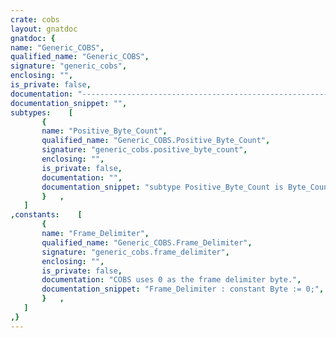 ```yaml
---
crate: cobs
layout: gnatdoc
gnatdoc: {
name: "Generic_COBS",
qualified_name: "Generic_COBS",
signature: "generic_cobs",
enclosing: "",
is_private: false,
documentation: "-----------------------------------------------------------------------------\n  Copyright (c) 2020 Daniel King\n\n  Permission is hereby granted, free of charge, to any person obtaining a\n  copy of this software and associated documentation files (the \"Software\"),\n  to deal in the Software without restriction, including without limitation\n  the rights to use, copy, modify, merge, publish, distribute, sublicense,\n  and/or sell copies of the Software, and to permit persons to whom the\n  Software is furnished to do so, subject to the following conditions:\n\n  The above copyright notice and this permission notice shall be included in\n  all copies or substantial portions of the Software.\n\n  THE SOFTWARE IS PROVIDED \"AS IS\", WITHOUT WARRANTY OF ANY KIND, EXPRESS OR\n  IMPLIED, INCLUDING BUT NOT LIMITED TO THE WARRANTIES OF MERCHANTABILITY,\n  FITNESS FOR A PARTICULAR PURPOSE AND NONINFRINGEMENT. IN NO EVENT SHALL THE\n  AUTHORS OR COPYRIGHT HOLDERS BE LIABLE FOR ANY CLAIM, DAMAGES OR OTHER\n  LIABILITY, WHETHER IN AN ACTION OF CONTRACT, TORT OR OTHERWISE, ARISING\n  FROM, OUT OF OR IN CONNECTION WITH THE SOFTWARE OR THE USE OR OTHER\n  DEALINGS IN THE SOFTWARE.\n-----------------------------------------------------------------------------\n\n@formal Byte\n@formal Index\n@formal Byte_Count\n@formal Byte_Array",
documentation_snippet: "",
subtypes:    [
       {
       name: "Positive_Byte_Count",
       qualified_name: "Generic_COBS.Positive_Byte_Count",
       signature: "generic_cobs.positive_byte_count",
       enclosing: "",
       is_private: false,
       documentation: "",
       documentation_snippet: "subtype Positive_Byte_Count is Byte_Count range 1 .. Byte_Count'Last;",
       }   ,
   ]
,constants:    [
       {
       name: "Frame_Delimiter",
       qualified_name: "Generic_COBS.Frame_Delimiter",
       signature: "generic_cobs.frame_delimiter",
       enclosing: "",
       is_private: false,
       documentation: "COBS uses 0 as the frame delimiter byte.",
       documentation_snippet: "Frame_Delimiter : constant Byte := 0;",
       }   ,
   ]
,}
---
```

